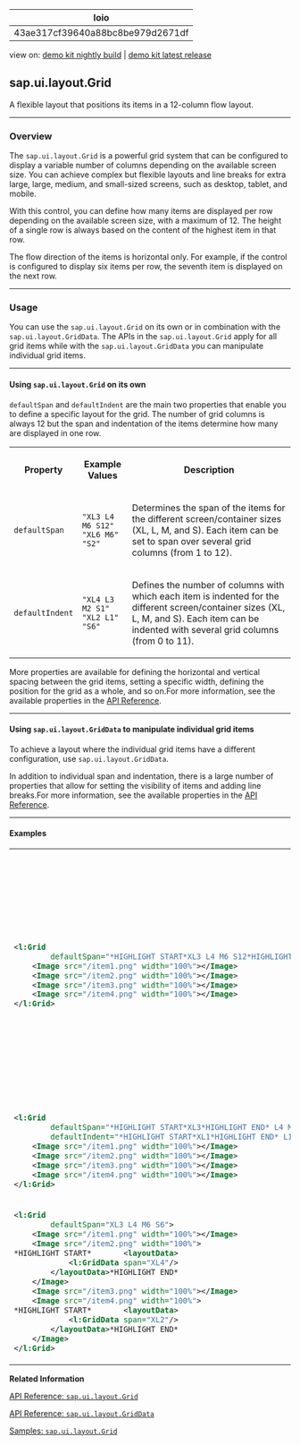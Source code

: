 <!-- loio43ae317cf39640a88bc8be979d2671df -->

| loio |
| -----|
| 43ae317cf39640a88bc8be979d2671df |

<div id="loio">

view on: [demo kit nightly build](https://openui5nightly.hana.ondemand.com/#/topic/43ae317cf39640a88bc8be979d2671df) | [demo kit latest release](https://openui5.hana.ondemand.com/#/topic/43ae317cf39640a88bc8be979d2671df)</div>

## sap.ui.layout.Grid

A flexible layout that positions its items in a 12-column flow layout.

***

<a name="loio43ae317cf39640a88bc8be979d2671df__section_r1y_nf5_xfb"/>

### Overview

The `sap.ui.layout.Grid` is a powerful grid system that can be configured to display a variable number of columns depending on the available screen size. You can achieve complex but flexible layouts and line breaks for extra large, large, medium, and small-sized screens, such as desktop, tablet, and mobile.

With this control, you can define how many items are displayed per row depending on the available screen size, with a maximum of 12. The height of a single row is always based on the content of the highest item in that row.

The flow direction of the items is horizontal only. For example, if the control is configured to display six items per row, the seventh item is displayed on the next row.

***

<a name="loio43ae317cf39640a88bc8be979d2671df__section_py1_5f5_xfb"/>

### Usage

You can use the `sap.ui.layout.Grid` on its own or in combination with the `sap.ui.layout.GridData`. The APIs in the `sap.ui.layout.Grid` apply for all grid items while with the `sap.ui.layout.GridData` you can manipulate individual grid items.

***

#### Using `sap.ui.layout.Grid` on its own

`defaultSpan` and `defaultIndent` are the main two properties that enable you to define a specific layout for the grid. The number of grid columns is always 12 but the span and indentation of the items determine how many are displayed in one row.


<table>
<tr>
<th>

Property



</th>
<th>

Example Values



</th>
<th>

Description



</th>
</tr>
<tr>
<td>

`defaultSpan`



</td>
<td>

`"XL3 L4 M6 S12"`  
 `"XL6 M6"`  
 `"S2"`



</td>
<td>

Determines the span of the items for the different screen/container sizes \(XL, L, M, and S\). Each item can be set to span over several grid columns \(from 1 to 12\).



</td>
</tr>
<tr>
<td>

`defaultIndent`



</td>
<td>

`"XL4 L3 M2 S1"`  
 `"XL2 L1"`  
 `"S6"`



</td>
<td>

Defines the number of columns with which each item is indented for the different screen/container sizes \(XL, L, M, and S\). Each item can be indented with several grid columns \(from 0 to 11\).



</td>
</tr>
</table>

More properties are available for defining the horizontal and vertical spacing between the grid items, setting a specific width, defining the position for the grid as a whole, and so on.For more information, see the available properties in the [API Reference](https://openui5.hana.ondemand.com/#/api/sap.ui.layout.Grid/controlProperties).

***

#### Using `sap.ui.layout.GridData` to manipulate individual grid items

To achieve a layout where the individual grid items have a different configuration, use `sap.ui.layout.GridData`.

In addition to individual span and indentation, there is a large number of properties that allow for setting the visibility of items and adding line breaks.For more information, see the available properties in the [API Reference](https://openui5.hana.ondemand.com/#/api/sap.ui.layout.GridData/controlProperties).

***

#### Examples


<table>
<tr>
<td>

``` xml
<l:Grid
		defaultSpan="*HIGHLIGHT START*XL3 L4 M6 S12*HIGHLIGHT END*">
	<Image src="/item1.png" width="100%"></Image>
	<Image src="/item2.png" width="100%"></Image>
	<Image src="/item3.png" width="100%"></Image>
	<Image src="/item4.png" width="100%"></Image>
</l:Grid>
```



</td>
<td>

XL container/screen size \(one item spans over 3 columns\)

![](loio9abe089fdafb4b80977828c461e52a6f_LowRes.png)

L container/screen size \(one item spans over 4 columns\)

![](loio946464afb7da47d689a69896b96af818_LowRes.png)

M container/screen size \(one item spans over 6 columns\)

![](loio6f160ed0ff3c4f228408901f15b71ac5_LowRes.png)

S container/screen size \(one item spans over 12 columns\)

![](loio8412d67065d04fc88009008a919fb3e2_LowRes.png)



</td>
</tr>
<tr>
<td>

``` xml
<l:Grid
		defaultSpan="*HIGHLIGHT START*XL3*HIGHLIGHT END* L4 M6 S12"
		defaultIndent="*HIGHLIGHT START*XL1*HIGHLIGHT END* L1 M1 S1">
	<Image src="/item1.png" width="100%"></Image>
	<Image src="/item2.png" width="100%"></Image>
	<Image src="/item3.png" width="100%"></Image>
	<Image src="/item4.png" width="100%"></Image>
</l:Grid>
```



</td>
<td>

XL container/screen size \(items are indented with 1 column\)

![](loiod86735c6b14d4e6c89b0c6313680351a_LowRes.png)



</td>
</tr>
<tr>
<td>

``` xml
<l:Grid
		defaultSpan="XL3 L4 M6 S6">
	<Image src="/item1.png" width="100%"></Image>
	<Image src="/item2.png" width="100%">
*HIGHLIGHT START*		<layoutData>
			<l:GridData span="XL4"/>
		</layoutData>*HIGHLIGHT END*
	</Image>
	<Image src="/item3.png" width="100%"></Image>
	<Image src="/item4.png" width="100%">
*HIGHLIGHT START*		<layoutData>
			<l:GridData span="XL2"/>
		</layoutData>*HIGHLIGHT END*
	</Image>
</l:Grid>
```



</td>
<td>

Individual span for item2 and item4 using `sap.ui.layout.GridData`

![](loio147f0975ec374b01ab642678664fc206_LowRes.png)



</td>
</tr>
</table>

**Related Information**  


[API Reference: `sap.ui.layout.Grid`](https://openui5.hana.ondemand.com/#/api/sap.ui.layout.Grid)

[API Reference: `sap.ui.layout.GridData`](https://openui5.hana.ondemand.com/#/api/sap.ui.layout.GridData)

[Samples: `sap.ui.layout.Grid`](https://openui5.hana.ondemand.com/#/entity/sap.ui.layout.Grid)

